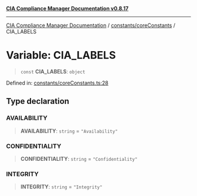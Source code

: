 [**CIA Compliance Manager Documentation v0.8.17**](../../../README.md)

***

[CIA Compliance Manager Documentation](../../../modules.md) / [constants/coreConstants](../README.md) / CIA\_LABELS

# Variable: CIA\_LABELS

> `const` **CIA\_LABELS**: `object`

Defined in: [constants/coreConstants.ts:28](https://github.com/Hack23/cia-compliance-manager/blob/6a2219920f4c187f7eafa3e355e36b35c9c19248/src/constants/coreConstants.ts#L28)

## Type declaration

### AVAILABILITY

> **AVAILABILITY**: `string` = `"Availability"`

### CONFIDENTIALITY

> **CONFIDENTIALITY**: `string` = `"Confidentiality"`

### INTEGRITY

> **INTEGRITY**: `string` = `"Integrity"`
